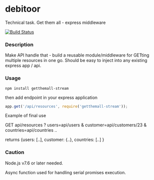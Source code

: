 # debitoor 
Technical task. Get them all - express middleware

[![Build Status](https://travis-ci.org/strafe89/debitoor.svg?branch=master)](https://travis-ci.org/strafe89/debitoor)

### Description
Make API handle that - build a reusable module/middleware for GETting multiple resources in one go. Should be easy to inject into any existing express app / api.
### Usage
```bashp
npm install getthemall-stream
```
then add endpoint in your express application
```js
app.get('/api/resources', require('getthemall-stream'));
```
Example of final use

GET api/resources ? users=api/users & customer=api/customers/23 & countries=api/countries ..

returns {users: [..], customer: {..}, countries: [..] } 

### Caution
Node.js v7.6 or later needed.

Async function used for handling serial promises execution.
